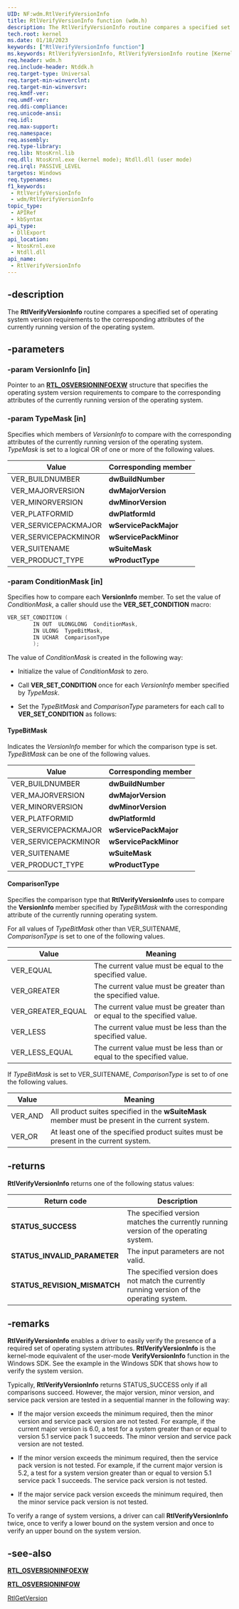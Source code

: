 ```yaml
---
UID: NF:wdm.RtlVerifyVersionInfo
title: RtlVerifyVersionInfo function (wdm.h)
description: The RtlVerifyVersionInfo routine compares a specified set of operating system version requirements to the corresponding attributes of the currently running version of the operating system.
tech.root: kernel
ms.date: 01/18/2023
keywords: ["RtlVerifyVersionInfo function"]
ms.keywords: RtlVerifyVersionInfo, RtlVerifyVersionInfo routine [Kernel-Mode Driver Architecture], k109_c0301686-a323-499f-ac04-3bc414b016cd.xml, kernel.rtlverifyversioninfo, wdm/RtlVerifyVersionInfo
req.header: wdm.h
req.include-header: Ntddk.h
req.target-type: Universal
req.target-min-winverclnt:
req.target-min-winversvr: 
req.kmdf-ver: 
req.umdf-ver: 
req.ddi-compliance: 
req.unicode-ansi: 
req.idl: 
req.max-support: 
req.namespace: 
req.assembly: 
req.type-library: 
req.lib: NtosKrnl.lib
req.dll: NtosKrnl.exe (kernel mode); Ntdll.dll (user mode)
req.irql: PASSIVE_LEVEL
targetos: Windows
req.typenames: 
f1_keywords:
 - RtlVerifyVersionInfo
 - wdm/RtlVerifyVersionInfo
topic_type:
 - APIRef
 - kbSyntax
api_type:
 - DllExport
api_location:
 - NtosKrnl.exe
 - Ntdll.dll
api_name:
 - RtlVerifyVersionInfo
---
```


## -description

The **RtlVerifyVersionInfo** routine compares a specified set of operating system version requirements to the corresponding attributes of the currently running version of the operating system.

## -parameters

### -param VersionInfo [in]

Pointer to an [**RTL_OSVERSIONINFOEXW**](./ns-wdm-_osversioninfoexw.md) structure that specifies the operating system version requirements to compare to the corresponding attributes of the currently running version of the operating system.

### -param TypeMask [in]

Specifies which members of *VersionInfo* to compare with the corresponding attributes of the currently running version of the operating system. *TypeMask* is set to a logical OR of one or more of the following values.

| Value | Corresponding member |
|---|---|
| VER_BUILDNUMBER | **dwBuildNumber** |
| VER_MAJORVERSION | **dwMajorVersion** |
| VER_MINORVERSION | **dwMinorVersion** |
| VER_PLATFORMID | **dwPlatformId** |
| VER_SERVICEPACKMAJOR | **wServicePackMajor** |
| VER_SERVICEPACKMINOR | **wServicePackMinor** |
| VER_SUITENAME | **wSuiteMask** |
| VER_PRODUCT_TYPE | **wProductType** |

### -param ConditionMask [in]

Specifies how to compare each **VersionInfo** member. To set the value of *ConditionMask*, a caller should use the **VER_SET_CONDITION** macro:

```cpp
VER_SET_CONDITION (
        IN OUT  ULONGLONG  ConditionMask,
        IN ULONG  TypeBitMask,
        IN UCHAR  ComparisonType
        );
```

The value of *ConditionMask* is created in the following way:

- Initialize the value of *ConditionMask* to zero.

- Call **VER_SET_CONDITION** once for each *VersionInfo* member   specified by *TypeMask*.

- Set the *TypeBitMask* and *ComparisonType* parameters for each call to **VER_SET_CONDITION** as follows:

#### TypeBitMask

Indicates the *VersionInfo* member for which the comparison type is set. *TypeBitMask* can be one of the following values.

| Value | Corresponding member |
|---|---|
| VER_BUILDNUMBER | **dwBuildNumber** |
| VER_MAJORVERSION | **dwMajorVersion** |
| VER_MINORVERSION | **dwMinorVersion** |
| VER_PLATFORMID | **dwPlatformId** |
| VER_SERVICEPACKMAJOR | **wServicePackMajor** |
| VER_SERVICEPACKMINOR | **wServicePackMinor** |
| VER_SUITENAME | **wSuiteMask** |
| VER_PRODUCT_TYPE | **wProductType** |

#### ComparisonType

Specifies the comparison type that **RtlVerifyVersionInfo** uses to compare the **VersionInfo** member specified by *TypeBitMask* with the corresponding attribute of the currently running operating system.

For all values of *TypeBitMask* other than VER_SUITENAME, *ComparisonType* is set to one of the following values.

| Value | Meaning |
|---|---|
| VER_EQUAL | The current value must be equal to the specified value. |
| VER_GREATER | The current value must be greater than the specified value. |
| VER_GREATER_EQUAL | The current value must be greater than or equal to the specified value. |
| VER_LESS | The current value must be less than the specified value. |
| VER_LESS_EQUAL | The current value must be less than or equal to the specified value. |

If *TypeBitMask* is set to VER_SUITENAME, *ComparisonType* is set to of one the following values.

| Value | Meaning |
|---|---|
| VER_AND | All product suites specified in the **wSuiteMask** member must be present in the current system. |
| VER_OR | At least one of the specified product suites must be present in the current system. |

## -returns

**RtlVerifyVersionInfo** returns one of the following status values:

| Return code | Description |
|---|---|
| **STATUS_SUCCESS** | The specified version matches the currently running version of the operating system. |
| **STATUS_INVALID_PARAMETER** | The input parameters are not valid. |
| **STATUS_REVISION_MISMATCH** | The specified version does not match the currently running version of the operating system. |

## -remarks

**RtlVerifyVersionInfo** enables a driver to easily verify the presence of a required set of operating system attributes. **RtlVerifyVersionInfo** is the kernel-mode equivalent of the user-mode **VerifyVersionInfo** function in the Windows SDK. See the example in the Windows SDK that shows how to verify the system version.

Typically, **RtlVerifyVersionInfo** returns STATUS_SUCCESS only if all comparisons succeed. However, the major version, minor version, and service pack version are tested in a sequential manner in the following way:

- If the major version exceeds the minimum required, then the minor version and service pack version are not tested. For example, if the current major version is 6.0, a test for a system greater than or equal to version 5.1 service pack 1 succeeds. The minor version and service pack version are not tested.

- If the minor version exceeds the minimum required, then the service pack version is not tested. For example, if the current major version is 5.2, a test for a system version greater than or equal to version 5.1 service pack 1 succeeds. The service pack version is not tested.

- If the major service pack version exceeds the minimum required, then the minor service pack version is not tested.

To verify a range of system versions, a driver can call **RtlVerifyVersionInfo** twice, once to verify a lower bound on the system version and once to verify an upper bound on the system version.

## -see-also

[**RTL_OSVERSIONINFOEXW**](./ns-wdm-_osversioninfoexw.md)

[**RTL_OSVERSIONINFOW**](./ns-wdm-_osversioninfow.md)

[RtlGetVersion](./nf-wdm-rtlgetversion.md)